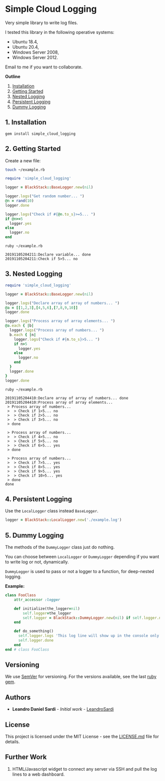 # Simple Cloud Logging

Very simple library to write log files. 

I tested this library in the following operative systems:

- Ubuntu 18.4,
- Ubuntu 20.4,
- Windows Server 2008,
- Windows Server 2012.

Email to me if you want to collaborate.

**Outline**

1. [Installation](#1-installation)
2. [Getting Started](#2-getting-started)
3. [Nested Logging](#3-nested-logging)
4. [Persistent Logging](#4-persistent-logging)
5. [Dummy Logging](#5-dummy-logging)

## 1. Installation

```
gem install simple_cloud_logging
```

## 2. Getting Started

Create a new file:

```bash
touch ~/example.rb
```

```ruby
require 'simple_cloud_logging'

logger = BlackStack::BaseLogger.new(nil)

logger.logs("Get random number... ")
@n = rand(10)
logger.done

logger.logs("Check if #{@n.to_s}>=5... ")
if @n>=5
  logger.yes
else
  logger.no
end
```

```
ruby ~/example.rb
```

```
20191105204211:Declare variable... done
20191105204211:Check if 5>5... no
```

## 3. Nested Logging

```ruby
require 'simple_cloud_logging'

logger = BlackStack::BaseLogger.new(nil)

logger.logs("Declare array of array of numbers... ")
@a = [[1,2,3],[4,5,6],[7,8,9,10]] 
logger.done

logger.logs("Process array of array elements... ")
@a.each { |b|
  logger.logs("Process array of numbers... ")
  b.each { |n|
    logger.logs("Check if #{n.to_s}>5... ")
    if n>5
      logger.yes
    else
      logger.no
    end
  }
  logger.done
}
logger.done
```

```
ruby ~/example.rb
```

```
20191105204410:Declare array of array of numbers... done
20191105204410:Process array of array elements...
 > Process array of numbers...
 >  > Check if 1>5... no
 >  > Check if 2>5... no
 >  > Check if 3>5... no
 > done

 > Process array of numbers...
 >  > Check if 4>5... no
 >  > Check if 5>5... no
 >  > Check if 6>5... yes
 > done

 > Process array of numbers...
 >  > Check if 7>5... yes
 >  > Check if 8>5... yes
 >  > Check if 9>5... yes
 >  > Check if 10>5... yes
 > done
done
```

## 4. Persistent Logging

Use the `LocalLogger` class instead `BaseLogger`.

```ruby
logger = BlackStack::LocalLogger.new('./example.log')
```

## 5. Dummy Logging

The methods of the `DummyLogger` class just do nothing.

You can choose between `LocalLogger` or `DummyLogger` depending if you want to write log or not, dynamically.

`DummyLogger` is used to pass or not a logger to a function, for deep-nested logging.

**Example:** 

```ruby
class FooClass
    attr_accessor :logger

    def initialize(the_logger=nil)
        self.logger=the_logger
        self.logger = BlackStack::DummyLogger.new(nil) if self.logger.nil? # assign a dummy logger that just generate output on the screen
    end

    def do_something()
      self.logger.logs 'This log line will show up in the console only if the logger is not a DummyLogger instance...'
      self.logger.done
    end
end # class FooClass
```

## Versioning

We use [SemVer](http://semver.org/) for versioning. For the versions available, see the last [ruby gem](https://rubygems.org/gems/simple_command_line_parser). 

## Authors

* **Leandro Daniel Sardi** - *Initial work* - [LeandroSardi](https://github.com/leandrosardi)

## License

This project is licensed under the MIT License - see the [LICENSE.md](LICENSE.md) file for details.

## Further Work

1. HTML/Javascript widget to connect any server via SSH and pull the log lines to a web dashboard. 
